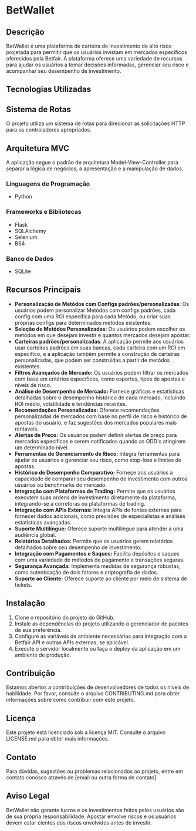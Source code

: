 # BetWallet



## Descrição
BetWallet é uma plataforma de carteira de investimento de alto risco projetada para permitir que os usuários invistam em mercados específicos oferecidos pela Betfair. A plataforma oferece uma variedade de recursos para ajudar os usuários a tomar decisões informadas, gerenciar seu risco e acompanhar seu desempenho de investimento.

## Tecnologias Utilizadas

## Sistema de Rotas
O projeto utiliza um sistema de rotas para direcionar as solicitações HTTP para os controladores apropriados.

## Arquitetura MVC
A aplicação segue o padrão de arquitetura Model-View-Controller para separar a lógica de negócios, a apresentação e a manipulação de dados.


### Linguagens de Programação
- Python

### Frameworks e Bibliotecas
- Flask
- SQLAlchemy
- Selenium
- BS4
  

### Banco de Dados
- SQLite




## Recursos Principais
- **Personalização de Metódos com Configs padrões/personalizadas**: Os usuários podem personalizar Metódos com configs padrões, cada config com uma ROI especifica para cada Metódo, ou criar suas próprias configs para determinados metódos existentes.
- **Seleção de Metódos Personalizadas**: Os usuários podem escolher os metódos em que desejam investir e quantos mercados desejam apostar.
- **Carteiras padrões/personalizadas**: A aplicação permite aos usuários usar carteiras padrões em suas bancas, cada carteira com um ROI em especifico, e a aplicação também permite a construção de carteiras personalizadas, que podem ser construidas a partir de metódos existentes.
- **Filtros Avançados de Mercado:** Os usuários podem filtrar os mercados com base em critérios específicos, como esportes, tipos de apostas e níveis de risco.
- **Análise de Desempenho de Mercado:** Fornece gráficos e estatísticas detalhadas sobre o desempenho histórico de cada mercado, incluindo ROI médio, volatilidade e tendências recentes.
- **Recomendações Personalizadas:** Oferece recomendações personalizadas de mercados com base no perfil de risco e histórico de apostas do usuário, e faz sugestões dos mercados populares mais rentaveis.
- **Alertas de Preço:** Os usuários podem definir alertas de preço para mercados específicos e serem notificados quando as ODD's atingirem um determinado nível.
- **Ferramentas de Gerenciamento de Risco:** Integra ferramentas para ajudar os usuários a gerenciar seu risco, como stop-loss e limites de apostas.
- **Histórico de Desempenho Comparativo:** Forneçe aos usuários a capacidade de comparar seu desempenho de investimento com outros usuários ou benchmarks do mercado.
- **Integração com Plataformas de Trading:** Permite que os usuários executem suas ordens de investimento diretamente da plataforma, integrando-se a corretoras ou plataformas de trading.
- **Integração com APIs Externas:** Integra APIs de fontes externas para fornecer dados adicionais, como previsões de especialistas e análises estatísticas avançadas.
- **Suporte Multilíngue:** Oferece suporte multilíngue para atender a uma audiência global.
- **Relatórios Detalhados:** Permite que os usuários gerem relatórios detalhados sobre seu desempenho de investimento.
- **Integração com Pagamentos e Saques:** Facilita depósitos e saques com uma variedade de métodos de pagamento e transações seguras.
- **Segurança Avançada:** Implementa medidas de segurança robustas, como autenticação de dois fatores e criptografia de dados.
- **Suporte ao Cliente:** Oferece suporte ao cliente por meio de sistema de tickets.



## Instalação

1. Clone o repositório do projeto do GitHub.
2. Instale as dependências do projeto utilizando o gerenciador de pacotes de sua preferência.
3. Configure as variáveis de ambiente necessárias para integração com a Betfair API e outras APIs externas, se aplicável.
4. Execute o servidor localmente ou faça o deploy da aplicação em um ambiente de produção.

## Contribuição

Estamos abertos a contribuições de desenvolvedores de todos os níveis de habilidade. Por favor, consulte o arquivo CONTRIBUTING.md para obter informações sobre como contribuir com este projeto.

## Licença

Este projeto está licenciado sob a licença MIT. Consulte o arquivo LICENSE.md para obter mais informações.

## Contato

Para dúvidas, sugestões ou problemas relacionados ao projeto, entre em contato conosco através de [email ou outra forma de contato].

## Aviso Legal

BetWallet não garante lucros e os investimentos feitos pelos usuários são de sua própria responsabilidade. Apostar envolve riscos e os usuários devem estar cientes dos riscos envolvidos antes de investir.
